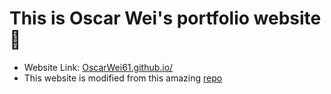 # This is Oscar Wei's portfolio website 🚀

- Website Link: [OscarWei61.github.io/](https://OscarWei61.github.io/)
- This website is modified from this amazing [repo](https://github.com/rammcodes/Dopefolio)
